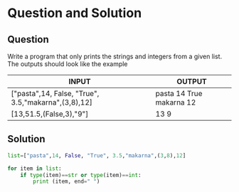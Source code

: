 # Question and Solution

## Question

Write a program that only prints the strings and integers from a given list. The outputs should look like the example

| INPUT                                               | OUTPUT                   |
| --------------------------------------------------- | ------------------------ |
| ["pasta",14, False, "True", 3.5,"makarna",(3,8),12] | pasta 14 True makarna 12 |
| [13,51.5,(False,3),"9"]                             | 13 9                     |

## Solution

```python
list=["pasta",14, False, "True", 3.5,"makarna",(3,8),12]

for item in list:
    if type(item)==str or type(item)==int:
        print (item, end=" ")
```
